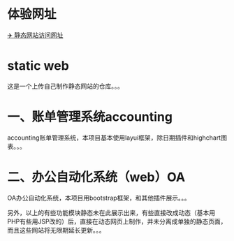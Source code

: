 # 体验网址
[✈️ 静态网站访问网址](https://inequable.github.io/static/)

# static web
这是一个上传自己制作静态网站的仓库。。。

# 一、账单管理系统accounting
accounting账单管理系统，本项目基本使用layui框架，除日期插件和highchart图表。。。

# 二、办公自动化系统（web）OA
OA办公自动化系统，本项目用bootstrap框架，和其他插件展示。。。

另外，以上的有些功能模块静态未在此展示出来，有些直接改成动态（基本用PHP有些用JSP改的）后，直接在动态网页上制作，并未分离成单独的静态页面，而且这些网站将无限期延长更新。。。
